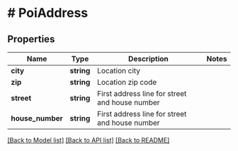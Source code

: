# # PoiAddress

## Properties

Name | Type | Description | Notes
------------ | ------------- | ------------- | -------------
**city** | **string** | Location city |
**zip** | **string** | Location zip code |
**street** | **string** | First address line for street and house number |
**house_number** | **string** | First address line for street and house number |

[[Back to Model list]](../../README.md#models) [[Back to API list]](../../README.md#endpoints) [[Back to README]](../../README.md)

